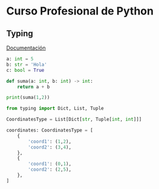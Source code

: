 # Curso Profesional de Python


## Typing

[Documentación](https://docs.python.org/es/3/library/typing.html)

```python
a: int = 5
b: str = 'Hola'
c: bool = True
```

```python
def suma(a: int, b: int) -> int:
    return a + b

print(suma(1,2))
```

```python
from typing import Dict, List, Tuple

CoordinatesType = List[Dict[str, Tuple[int, int]]]

coordinates: CoordinatesType = [
    {
        'coord1': (1,2),
        'coord2': (3,4),
    },
    {
        'coord1': (0,1),
        'coord2': (2,5),
    },
]

```